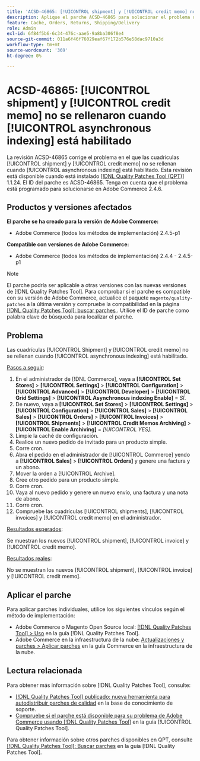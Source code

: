 ```yaml
---
title: 'ACSD-46865: [!UICONTROL shipment] y [!UICONTROL credit memo] no se rellenaron cuando [!UICONTROL asynchronous indexing] está habilitado'
description: Aplique el parche ACSD-46865 para solucionar el problema de Adobe Commerce en el que las cuadrículas [!UICONTROL shipment] y [!UICONTROL credit memo] no se rellenan cuando [!UICONTROL asynchronous indexing] está habilitado.
feature: Cache, Orders, Returns, Shipping/Delivery
role: Admin
exl-id: 6f84f5b6-6c34-476c-aae5-9a8ba306f8e4
source-git-commit: 011a6f46f76029eaf67f172b576e58dac9710a3d
workflow-type: tm+mt
source-wordcount: '369'
ht-degree: 0%

---
```


# ACSD-46865: [!UICONTROL shipment] y [!UICONTROL credit memo] no se rellenaron cuando [!UICONTROL asynchronous indexing] está habilitado

La revisión ACSD-46865 corrige el problema en el que las cuadrículas [!UICONTROL shipment] y [!UICONTROL credit memo] no se rellenan cuando [!UICONTROL asynchronous indexing] está habilitado. Esta revisión está disponible cuando está instalado [[!DNL Quality Patches Tool (QPT)]](https://experienceleague.adobe.com/en/docs/commerce-operations/tools/quality-patches-tool/quality-patches-tool-to-self-serve-quality-patches) 1.1.24. El ID del parche es ACSD-46865. Tenga en cuenta que el problema está programado para solucionarse en Adobe Commerce 2.4.6.

## Productos y versiones afectados

**El parche se ha creado para la versión de Adobe Commerce:**

* Adobe Commerce (todos los métodos de implementación) 2.4.5-p1

**Compatible con versiones de Adobe Commerce:**

* Adobe Commerce (todos los métodos de implementación) 2.4.4 - 2.4.5-p1

>[!NOTE]
>
>El parche podría ser aplicable a otras versiones con las nuevas versiones de [!DNL Quality Patches Tool]. Para comprobar si el parche es compatible con su versión de Adobe Commerce, actualice el paquete `magento/quality-patches` a la última versión y compruebe la compatibilidad en la página [[!DNL Quality Patches Tool]: buscar parches ](https://experienceleague.adobe.com/tools/commerce-quality-patches/index.html). Utilice el ID de parche como palabra clave de búsqueda para localizar el parche.

## Problema

Las cuadrículas [!UICONTROL Shipment] y [!UICONTROL credit memo] no se rellenan cuando [!UICONTROL asynchronous indexing] está habilitado.

<u>Pasos a seguir</u>:

1. En el administrador de [!DNL Commerce], vaya a **[!UICONTROL Set Stores]** > **[!UICONTROL Settings]** > **[!UICONTROL Configuration]** > **[!UICONTROL Advanced]** > **[!UICONTROL Developer]** > **[!UICONTROL Grid Settings]** > **[!UICONTROL Asynchronous indexing Enable]** = *SÍ*.
2. De nuevo, vaya a **[!UICONTROL Set Stores]** > **[!UICONTROL Settings]** > **[!UICONTROL Configuration]** > **[!UICONTROL Sales]** > **[!UICONTROL Sales]** > **[!UICONTROL Orders]** > **[!UICONTROL Invoices]** > **[!UICONTROL Shipments]** > **[!UICONTROL Credit Memos Archiving]** > **[!UICONTROL Enable Archiving]** = *[!UICONTROL YES]*.
3. Limpie la caché de configuración.
4. Realice un nuevo pedido de invitado para un producto simple.
5. Corre cron.
6. Abra el pedido en el administrador de [!UICONTROL Commerce] yendo a **[!UICONTROL Sales]** > **[!UICONTROL Orders]** y genere una factura y un abono.
7. Mover la orden a [!UICONTROL Archive].
8. Cree otro pedido para un producto simple.
9. Corre cron.
10. Vaya al nuevo pedido y genere un nuevo envío, una factura y una nota de abono.
11. Corre cron.
12. Compruebe las cuadrículas [!UICONTROL shipments], [!UICONTROL invoices] y [!UICONTROL credit memo] en el administrador.

<u>Resultados esperados</u>:

Se muestran los nuevos [!UICONTROL shipment], [!UICONTROL invoice] y [!UICONTROL credit memo].

<u>Resultados reales</u>:

No se muestran los nuevos [!UICONTROL shipment], [!UICONTROL invoice] y [!UICONTROL credit memo].

## Aplicar el parche

Para aplicar parches individuales, utilice los siguientes vínculos según el método de implementación:

* Adobe Commerce o Magento Open Source local: [[!DNL Quality Patches Tool] > Uso](/help/tools/quality-patches-tool/usage.md) en la guía [!DNL Quality Patches Tool].
* Adobe Commerce en la infraestructura de la nube: [Actualizaciones y parches > Aplicar parches](https://experienceleague.adobe.com/docs/commerce-cloud-service/user-guide/develop/upgrade/apply-patches.html) en la guía Commerce en la infraestructura de la nube.

## Lectura relacionada

Para obtener más información sobre [!DNL Quality Patches Tool], consulte:

* [[!DNL Quality Patches Tool] publicado: nueva herramienta para autodistribuir parches de calidad](https://experienceleague.adobe.com/en/docs/commerce-operations/tools/quality-patches-tool/quality-patches-tool-to-self-serve-quality-patches) en la base de conocimiento de soporte.
* [Compruebe si el parche está disponible para su problema de Adobe Commerce usando [!DNL Quality Patches Tool]](/help/tools/quality-patches-tool/patches-available-in-qpt/check-patch-for-magento-issue-with-magento-quality-patches.md) en la guía [!UICONTROL Quality Patches Tool].


Para obtener información sobre otros parches disponibles en QPT, consulte [[!DNL Quality Patches Tool]: Buscar parches](https://experienceleague.adobe.com/tools/commerce-quality-patches/index.html) en la guía [!DNL Quality Patches Tool].

